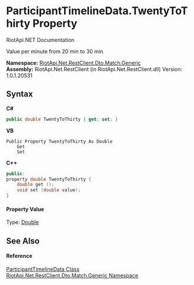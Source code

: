 # ParticipantTimelineData.TwentyToThirty Property 
RiotApi.NET Documentation 

Value per minute from 20 min to 30 min

**Namespace:**&nbsp;<a href="f4767f78-ec21-8fc9-5619-34d53bfe8e2e">RiotApi.Net.RestClient.Dto.Match.Generic</a><br />**Assembly:**&nbsp;RiotApi.Net.RestClient (in RiotApi.Net.RestClient.dll) Version: 1.0.1.20531

## Syntax

**C#**<br />
``` C#
public double TwentyToThirty { get; set; }
```

**VB**<br />
``` VB
Public Property TwentyToThirty As Double
	Get
	Set
```

**C++**<br />
``` C++
public:
property double TwentyToThirty {
	double get ();
	void set (double value);
}
```


#### Property Value
Type: <a href="http://msdn2.microsoft.com/en-us/library/643eft0t" target="_blank">Double</a>

## See Also


#### Reference
<a href="219c7ebb-c1d2-4a20-a6ad-03260c28d7b4">ParticipantTimelineData Class</a><br /><a href="f4767f78-ec21-8fc9-5619-34d53bfe8e2e">RiotApi.Net.RestClient.Dto.Match.Generic Namespace</a><br />